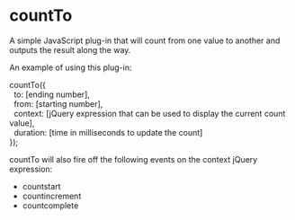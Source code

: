 countTo
=======

A simple JavaScript plug-in that will count from one value to another and outputs the result along the way.

An example of using this plug-in:

countTo({<br>
  &nbsp;&nbsp;to: [ending number],<br>
  &nbsp;&nbsp;from: [starting number],<br>
  &nbsp;&nbsp;context: [jQuery expression that can be used to display the current count value],<br>
  &nbsp;&nbsp;duration: [time in milliseconds to update the count]<br>
});<br>

countTo will also fire off the following events on the context jQuery expression:
<ul>
<li>countstart</li>
<li>countincrement</li>
<li>countcomplete</li>
</ul>



